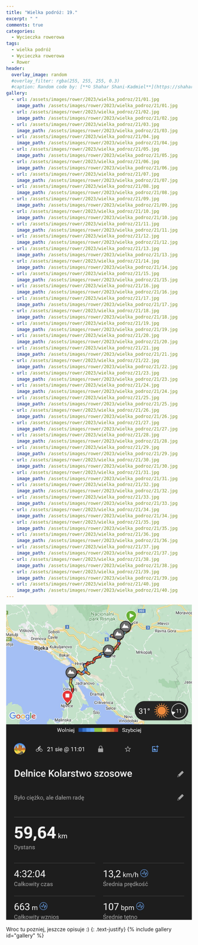 ```yaml
---
title: "Wielka podróż: 19."
excerpt: " "
comments: true
categories:
  - Wycieczka rowerowa
tags:
  - wielka podróż
  - Wycieczka rowerowa
  - Rower
header:
  overlay_image: random
  #overlay_filter: rgba(255, 255, 255, 0.3)
  #caption: Random code by: [**© Shahar Shani-Kadmiel**](https://shaharkadmiel.github.io)"
gallery:
  - url: /assets/images/rower/2023/wielka_podroz/21/01.jpg
    image_path: /assets/images/rower/2023/wielka_podroz/21/01.jpg
  - url: /assets/images/rower/2023/wielka_podroz/21/02.jpg
    image_path: /assets/images/rower/2023/wielka_podroz/21/02.jpg
  - url: /assets/images/rower/2023/wielka_podroz/21/03.jpg
    image_path: /assets/images/rower/2023/wielka_podroz/21/03.jpg
  - url: /assets/images/rower/2023/wielka_podroz/21/04.jpg
    image_path: /assets/images/rower/2023/wielka_podroz/21/04.jpg
  - url: /assets/images/rower/2023/wielka_podroz/21/05.jpg
    image_path: /assets/images/rower/2023/wielka_podroz/21/05.jpg
  - url: /assets/images/rower/2023/wielka_podroz/21/06.jpg
    image_path: /assets/images/rower/2023/wielka_podroz/21/06.jpg
  - url: /assets/images/rower/2023/wielka_podroz/21/07.jpg
    image_path: /assets/images/rower/2023/wielka_podroz/21/07.jpg
  - url: /assets/images/rower/2023/wielka_podroz/21/08.jpg
    image_path: /assets/images/rower/2023/wielka_podroz/21/08.jpg
  - url: /assets/images/rower/2023/wielka_podroz/21/09.jpg
    image_path: /assets/images/rower/2023/wielka_podroz/21/09.jpg
  - url: /assets/images/rower/2023/wielka_podroz/21/10.jpg
    image_path: /assets/images/rower/2023/wielka_podroz/21/10.jpg
  - url: /assets/images/rower/2023/wielka_podroz/21/11.jpg
    image_path: /assets/images/rower/2023/wielka_podroz/21/11.jpg
  - url: /assets/images/rower/2023/wielka_podroz/21/12.jpg
    image_path: /assets/images/rower/2023/wielka_podroz/21/12.jpg
  - url: /assets/images/rower/2023/wielka_podroz/21/13.jpg
    image_path: /assets/images/rower/2023/wielka_podroz/21/13.jpg
  - url: /assets/images/rower/2023/wielka_podroz/21/14.jpg
    image_path: /assets/images/rower/2023/wielka_podroz/21/14.jpg
  - url: /assets/images/rower/2023/wielka_podroz/21/15.jpg
    image_path: /assets/images/rower/2023/wielka_podroz/21/15.jpg
  - url: /assets/images/rower/2023/wielka_podroz/21/16.jpg
    image_path: /assets/images/rower/2023/wielka_podroz/21/16.jpg
  - url: /assets/images/rower/2023/wielka_podroz/21/17.jpg
    image_path: /assets/images/rower/2023/wielka_podroz/21/17.jpg
  - url: /assets/images/rower/2023/wielka_podroz/21/18.jpg
    image_path: /assets/images/rower/2023/wielka_podroz/21/18.jpg
  - url: /assets/images/rower/2023/wielka_podroz/21/19.jpg
    image_path: /assets/images/rower/2023/wielka_podroz/21/19.jpg
  - url: /assets/images/rower/2023/wielka_podroz/21/20.jpg
    image_path: /assets/images/rower/2023/wielka_podroz/21/20.jpg
  - url: /assets/images/rower/2023/wielka_podroz/21/21.jpg
    image_path: /assets/images/rower/2023/wielka_podroz/21/21.jpg
  - url: /assets/images/rower/2023/wielka_podroz/21/22.jpg
    image_path: /assets/images/rower/2023/wielka_podroz/21/22.jpg
  - url: /assets/images/rower/2023/wielka_podroz/21/23.jpg
    image_path: /assets/images/rower/2023/wielka_podroz/21/23.jpg
  - url: /assets/images/rower/2023/wielka_podroz/21/24.jpg
    image_path: /assets/images/rower/2023/wielka_podroz/21/24.jpg
  - url: /assets/images/rower/2023/wielka_podroz/21/25.jpg
    image_path: /assets/images/rower/2023/wielka_podroz/21/25.jpg
  - url: /assets/images/rower/2023/wielka_podroz/21/26.jpg
    image_path: /assets/images/rower/2023/wielka_podroz/21/26.jpg
  - url: /assets/images/rower/2023/wielka_podroz/21/27.jpg
    image_path: /assets/images/rower/2023/wielka_podroz/21/27.jpg
  - url: /assets/images/rower/2023/wielka_podroz/21/28.jpg
    image_path: /assets/images/rower/2023/wielka_podroz/21/28.jpg
  - url: /assets/images/rower/2023/wielka_podroz/21/29.jpg
    image_path: /assets/images/rower/2023/wielka_podroz/21/29.jpg
  - url: /assets/images/rower/2023/wielka_podroz/21/30.jpg
    image_path: /assets/images/rower/2023/wielka_podroz/21/30.jpg
  - url: /assets/images/rower/2023/wielka_podroz/21/31.jpg
    image_path: /assets/images/rower/2023/wielka_podroz/21/31.jpg
  - url: /assets/images/rower/2023/wielka_podroz/21/32.jpg
    image_path: /assets/images/rower/2023/wielka_podroz/21/32.jpg
  - url: /assets/images/rower/2023/wielka_podroz/21/33.jpg
    image_path: /assets/images/rower/2023/wielka_podroz/21/33.jpg
  - url: /assets/images/rower/2023/wielka_podroz/21/34.jpg
    image_path: /assets/images/rower/2023/wielka_podroz/21/34.jpg
  - url: /assets/images/rower/2023/wielka_podroz/21/35.jpg
    image_path: /assets/images/rower/2023/wielka_podroz/21/35.jpg
  - url: /assets/images/rower/2023/wielka_podroz/21/36.jpg
    image_path: /assets/images/rower/2023/wielka_podroz/21/36.jpg
  - url: /assets/images/rower/2023/wielka_podroz/21/37.jpg
    image_path: /assets/images/rower/2023/wielka_podroz/21/37.jpg
  - url: /assets/images/rower/2023/wielka_podroz/21/38.jpg
    image_path: /assets/images/rower/2023/wielka_podroz/21/38.jpg
  - url: /assets/images/rower/2023/wielka_podroz/21/39.jpg
    image_path: /assets/images/rower/2023/wielka_podroz/21/39.jpg
  - url: /assets/images/rower/2023/wielka_podroz/21/40.jpg
    image_path: /assets/images/rower/2023/wielka_podroz/21/40.jpg
---
```

![mapka](/assets/images/rower/2023/wielka_podroz/21/mapka.png)

Wroc tu pozniej, jeszcze opisuje :)
{: .text-justify}
{% include gallery id="gallery" %}
